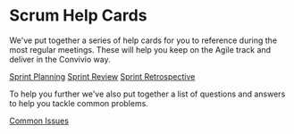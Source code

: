 # Scrum Help Cards

We've put together a series of help cards for you to reference during the most regular meetings. These will help you keep on the Agile track and deliver in the Convivio way.

[Sprint Planning](delivery_recipe/help_card_sprint_planning.md)
[Sprint Review]()
[Sprint Retrospective]()

To help you further we've also put together a list of questions and answers to help you tackle common problems.

[Common Issues]()